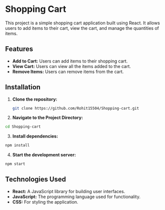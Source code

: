 # Shopping Cart

This project is a simple shopping cart application built using React. It allows users to add items to their cart, view the cart, and manage the quantities of items.

## Features

- **Add to Cart:** Users can add items to their shopping cart.
- **View Cart:** Users can view all the items added to the cart.
- **Remove Items:** Users can remove items from the cart.

## Installation

1. **Clone the repository:**

   ```bash
   git clone https://github.com/Rohit15504/Shopping-cart.git
    ```

2. **Navigate to the Project Directory:**

```bash
cd Shopping-cart
 ```

3. **Install dependencies:**

```bash
npm install
 ```

4. **Start the development server:**

```bash
npm start
 ```


## Technologies Used

- **React:** A JavaScript library for building user interfaces.
- **JavaScript:** The programming language used for functionality.
- **CSS:** For styling the application.
